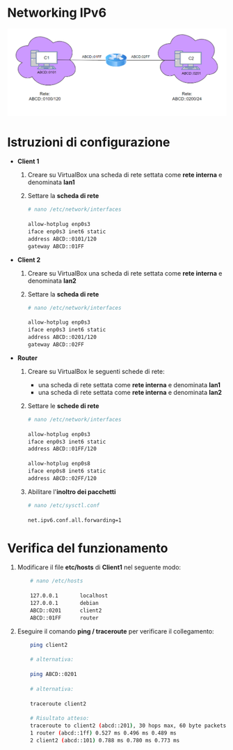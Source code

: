 # Networking IPv6

![Schema di Rete](SchemaDiRete.PNG)

# Istruzioni di configurazione

* **Client 1**

    1) Creare su VirtualBox una scheda di rete settata come **rete interna** e denominata **lan1**

    2) Settare la **scheda di rete**
        ```bash
        # nano /etc/network/interfaces

        allow-hotplug enp0s3
        iface enp0s3 inet6 static
        address ABCD::0101/120
        gateway ABCD::01FF
        ```

* **Client 2**

    1) Creare su VirtualBox una scheda di rete settata come **rete interna** e denominata **lan2**

    2) Settare la **scheda di rete**
        ```bash
        # nano /etc/network/interfaces

        allow-hotplug enp0s3
        iface enp0s3 inet6 static
        address ABCD::0201/120
        gateway ABCD::02FF
        ```
* **Router**

    1) Creare su VirtualBox le seguenti schede di rete:
        * una scheda di rete settata come **rete interna** e denominata **lan1**
        * una scheda di rete settata come **rete interna** e denominata **lan2**

    2) Settare le **schede di rete**
        ```bash
        # nano /etc/network/interfaces

        allow-hotplug enp0s3
        iface enp0s3 inet6 static
        address ABCD::01FF/120

        allow-hotplug enp0s8
        iface enp0s8 inet6 static
        address ABCD::02FF/120
        ```

     3) Abilitare l'**inoltro dei pacchetti**
        ```bash
        # nano /etc/sysctl.conf

        net.ipv6.conf.all.forwarding=1
        ```

# Verifica del funzionamento

 1) Modificare il file **etc/hosts** di **Client1** nel seguente modo:

    ```bash
        # nano /etc/hosts

        127.0.0.1       localhost
        127.0.0.1       debian
        ABCD::0201      client2
        ABCD::01FF      router
    ```
 2) Eseguire il comando **ping / traceroute** per verificare il collegamento:

    ```bash
        ping client2

        # alternativa:

        ping ABCD::0201

        # alternativa:

        traceroute client2

        # Risultato atteso:
        traceroute to client2 (abcd::201), 30 hops max, 60 byte packets
        1 router (abcd::1ff) 0.527 ms 0.496 ms 0.489 ms
        2 client2 (abcd::101) 0.788 ms 0.780 ms 0.773 ms
     ```
